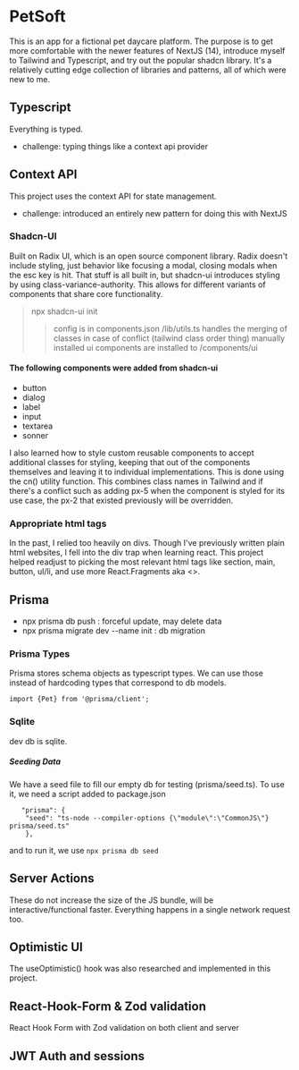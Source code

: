 # PetSoft

This is an app for a fictional pet daycare platform. The purpose is to get more comfortable with the newer features of NextJS (14), introduce myself to Tailwind and Typescript, and try out the popular shadcn library. It's a relatively cutting edge collection of libraries and patterns, all of which were new to me.

## Typescript

Everything is typed.

-   challenge: typing things like a context api provider

## Context API

This project uses the context API for state management.

-   challenge: introduced an entirely new pattern for doing this with NextJS

### Shadcn-UI

Built on Radix UI, which is an open source component library. Radix doesn't include styling, just behavior like focusing a modal, closing
modals when the esc key is hit. That stuff is all built in, but shadcn-ui introduces styling by using class-variance-authority. This allows for different variants of components that share core functionality.

> npx shadcn-ui init
>
> > config is in components.json
> > /lib/utils.ts handles the merging of classes in case of conflict (tailwind class order thing)
> > manually installed ui components are installed to /components/ui

#### The following components were added from shadcn-ui

-   button
-   dialog
-   label
-   input
-   textarea
-   sonner

I also learned how to style custom reusable components to accept additional classes for styling, keeping that out of the components themselves and leaving it to individual implementations. This is done using the cn() utility function. This combines class names in Tailwind and if there's a conflict such as adding px-5 when the component is styled for its use case, the px-2 that existed previously will be overridden.

### Appropriate html tags

In the past, I relied too heavily on divs. Though I've previously written plain html websites, I fell into the div trap when learning react. This project helped readjust to picking the most relevant html tags like section, main, button, ul/li, and use more React.Fragments aka <>.

## Prisma

-   npx prisma db push : forceful update, may delete data
-   npx prisma migrate dev --name init : db migration

### Prisma Types

Prisma stores schema objects as typescript types. We can use those instead of hardcoding types that correspond to db models.

```
import {Pet} from '@prisma/client';
```

### Sqlite

dev db is sqlite.

##### Seeding Data

We have a seed file to fill our empty db for testing (prisma/seed.ts). To use it, we need a script added to package.json

```
   "prisma": {
    "seed": "ts-node --compiler-options {\"module\":\"CommonJS\"} prisma/seed.ts"
    },
```

and to run it, we use
`npx prisma db seed`

## Server Actions

These do not increase the size of the JS bundle, will be interactive/functional faster. Everything happens in a single network request too.

## Optimistic UI

The useOptimistic() hook was also researched and implemented in this project.

## React-Hook-Form & Zod validation

React Hook Form with Zod validation on both client and server

## JWT Auth and sessions
